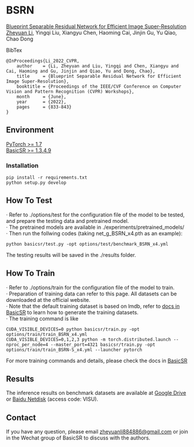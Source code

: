 # BSRN
[Blueprint Separable Residual Network for Efficient Image Super-Resolution](https://arxiv.org/abs/2205.05996)   
[Zheyuan Li](https://xiaom233.github.io/), Yingqi Liu, Xiangyu Chen, Haoming Cai, Jinjin Gu, Yu Qiao, Chao Dong

BibTex
```
@InProceedings{Li_2022_CVPR,
    author    = {Li, Zheyuan and Liu, Yingqi and Chen, Xiangyu and Cai, Haoming and Gu, Jinjin and Qiao, Yu and Dong, Chao},
    title     = {Blueprint Separable Residual Network for Efficient Image Super-Resolution},
    booktitle = {Proceedings of the IEEE/CVF Conference on Computer Vision and Pattern Recognition (CVPR) Workshops},
    month     = {June},
    year      = {2022},
    pages     = {833-843}
}
```

## Environment

[PyTorch >= 1.7](https://pytorch.org/)  
[BasicSR >= 1.3.4.9](https://github.com/XPixelGroup/BasicSR)

### Installation
```
pip install -r requirements.txt
python setup.py develop
```

## How To Test
· Refer to ./options/test for the configuration file of the model to be tested, and prepare the testing data and pretrained model.  
· The pretrained models are available in ./experiments/pretrained_models/  
· Then run the follwing codes (taking net_g_BSRN_x4.pth as an example):  

```
python basicsr/test.py -opt options/test/benchmark_BSRN_x4.yml
```
The testing results will be saved in the ./results folder.

## How To Train
· Refer to ./options/train for the configuration file of the model to train.  
· Preparation of training data can refer to this page. All datasets can be downloaded at the official website.  
· Note that the default training dataset is based on lmdb, refer to [docs in BasicSR](https://github.com/XPixelGroup/BasicSR/blob/master/docs/DatasetPreparation.md) to learn how to generate the training datasets.  
· The training command is like  
```
CUDA_VISIBLE_DEVICES=0 python basicsr/train.py -opt options/train/train_BSRN_x4.yml
CUDA_VISIBLE_DEVICES=0,1,2,3 python -m torch.distributed.launch --nproc_per_node=4 --master_port=4321 basicsr/train.py -opt options/train/train_BSRN-S_x4.yml --launcher pytorch
```
For more training commands and details, please check the docs in [BasicSR](https://github.com/XPixelGroup/BasicSR)  

## Results
The inference results on benchmark datasets are available at [Google Drive](https://drive.google.com/drive/folders/18uRxyAWwpAfKuxgDneacJkF4-rAyR7XR?usp=sharing) or [Baidu Netdisk](https://pan.baidu.com/s/1N9zLwsOBM8MxqpfK5zpZXw) (access code: VISU).

## Contact
If you have any question, please email zheyuanli884886@gmail.com or join in the Wechat group of BasicSR to discuss with the authors.
